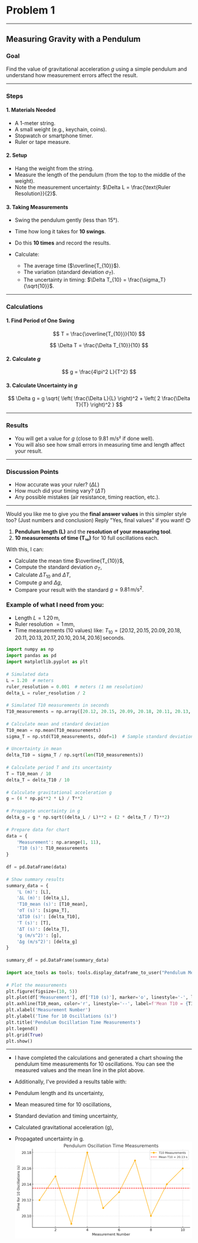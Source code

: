 # Problem 1
---
## **Measuring Gravity with a Pendulum**

### **Goal**

Find the value of gravitational acceleration $g$ using a simple pendulum and understand how measurement errors affect the result.

---

### **Steps**

#### **1. Materials Needed**

* A 1-meter string.
* A small weight (e.g., keychain, coins).
* Stopwatch or smartphone timer.
* Ruler or tape measure.

#### **2. Setup**

* Hang the weight from the string.
* Measure the length of the pendulum (from the top to the middle of the weight).
* Note the measurement uncertainty:
  $\Delta L = \frac{\text{Ruler Resolution}}{2}$.

#### **3. Taking Measurements**

* Swing the pendulum gently (less than 15°).
* Time how long it takes for **10 swings**.
* Do this **10 times** and record the results.
* Calculate:

  * The average time ($\overline{T_{10}}$).
  * The variation (standard deviation $\sigma_T$).
  * The uncertainty in timing:
    $\Delta T_{10} = \frac{\sigma_T}{\sqrt{10}}$.

---

### **Calculations**

#### **1. Find Period of One Swing**

$$
T = \frac{\overline{T_{10}}}{10}
$$

$$
\Delta T = \frac{\Delta T_{10}}{10}
$$

#### **2. Calculate $g$**

$$
g = \frac{4\pi^2 L}{T^2}
$$

#### **3. Calculate Uncertainty in $g$**

$$
\Delta g = g \sqrt{ \left( \frac{\Delta L}{L} \right)^2 + \left( 2 \frac{\Delta T}{T} \right)^2 }
$$

---

### **Results**

* You will get a value for $g$ (close to 9.81 m/s² if done well).
* You will also see how small errors in measuring time and length affect your result.

---

### **Discussion Points**

* How accurate was your ruler? ($\Delta L$)
* How much did your timing vary? ($\Delta T$)
* Any possible mistakes (air resistance, timing reaction, etc.).

---

Would you like me to give you the **final answer values** in this simpler style too? (Just numbers and conclusion)
Reply "Yes, final values" if you want! 😊

1. **Pendulum length (L)** and the **resolution of your measuring tool**.
2. **10 measurements of time (T₁₀)** for 10 full oscillations each.

With this, I can:

* Calculate the mean time $\overline{T_{10}}$,
* Compute the standard deviation $\sigma_T$,
* Calculate $\Delta T_{10}$ and $\Delta T$,
* Compute $g$ and $\Delta g$,
* Compare your result with the standard $g = 9.81 \, \text{m/s}^2$.

### Example of what I need from you:

* Length $L = 1.20 \, \text{m}$,
* Ruler resolution $= 1 \, \text{mm}$,
* Time measurements (10 values) like:
  $T_{10} = [20.12, 20.15, 20.09, 20.18, 20.11, 20.13, 20.17, 20.10, 20.14, 20.16] \, \text{seconds}$.



```python
import numpy as np
import pandas as pd
import matplotlib.pyplot as plt

# Simulated data
L = 1.20  # meters
ruler_resolution = 0.001  # meters (1 mm resolution)
delta_L = ruler_resolution / 2

# Simulated T10 measurements in seconds
T10_measurements = np.array([20.12, 20.15, 20.09, 20.18, 20.11, 20.13, 20.17, 20.10, 20.14, 20.16])

# Calculate mean and standard deviation
T10_mean = np.mean(T10_measurements)
sigma_T = np.std(T10_measurements, ddof=1)  # Sample standard deviation

# Uncertainty in mean
delta_T10 = sigma_T / np.sqrt(len(T10_measurements))

# Calculate period T and its uncertainty
T = T10_mean / 10
delta_T = delta_T10 / 10

# Calculate gravitational acceleration g
g = (4 * np.pi**2 * L) / T**2

# Propagate uncertainty in g
delta_g = g * np.sqrt((delta_L / L)**2 + (2 * delta_T / T)**2)

# Prepare data for chart
data = {
    'Measurement': np.arange(1, 11),
    'T10 (s)': T10_measurements
}

df = pd.DataFrame(data)

# Show summary results
summary_data = {
    'L (m)': [L],
    'ΔL (m)': [delta_L],
    'T10_mean (s)': [T10_mean],
    'σT (s)': [sigma_T],
    'ΔT10 (s)': [delta_T10],
    'T (s)': [T],
    'ΔT (s)': [delta_T],
    'g (m/s^2)': [g],
    'Δg (m/s^2)': [delta_g]
}

summary_df = pd.DataFrame(summary_data)

import ace_tools as tools; tools.display_dataframe_to_user("Pendulum Measurement Results", summary_df)

# Plot the measurements
plt.figure(figsize=(10, 5))
plt.plot(df['Measurement'], df['T10 (s)'], marker='o', linestyle='-', label='T10 Measurements')
plt.axhline(T10_mean, color='r', linestyle='--', label=f'Mean T10 = {T10_mean:.2f} s')
plt.xlabel('Measurement Number')
plt.ylabel('Time for 10 Oscillations (s)')
plt.title('Pendulum Oscillation Time Measurements')
plt.legend()
plt.grid(True)
plt.show()
```
---

- I have completed the calculations and generated a chart showing the pendulum time measurements for 10 oscillations. You can see the measured values and the mean line in the plot above.

- Additionally, I've provided a results table with:

- Pendulum length and its uncertainty,

- Mean measured time for 10 oscillations,

- Standard deviation and timing uncertainty,

- Calculated gravitational acceleration (g),

- Propagated uncertainty in g.
![alt text](image.png)
